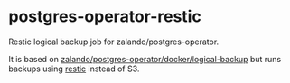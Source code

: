 # postgres-operator-restic
Restic logical backup job for zalando/postgres-operator.

It is based on [zalando/postgres-operator/docker/logical-backup](https://github.com/zalando/postgres-operator/tree/v1.6.0/docker/logical-backup) but runs backups using [restic](https://github.com/restic/restic/) instead of S3.
